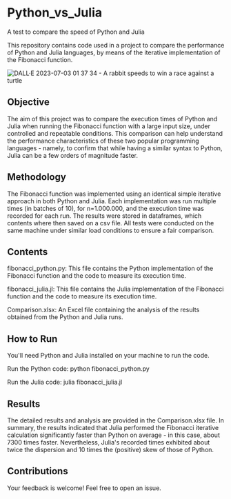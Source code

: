# Python_vs_Julia
A test to compare the speed of Python and Julia

This repository contains code used in a project to compare the performance of Python and Julia languages, by means of the iterative implementation of the Fibonacci function.

![DALL·E 2023-07-03 01 37 34 - A rabbit speeds to win a race against a turtle](https://github.com/Rui-Bebiano/Python_vs_Julia/assets/124524010/8d71f53e-4472-466e-bc5f-da864141711f)

## Objective
The aim of this project was to compare the execution times of Python and Julia when running the Fibonacci function with a large input size, under controlled and repeatable conditions. This comparison can help understand the performance characteristics of these two popular programming languages - namely, to confirm that while having a similar syntax to Python, Julia can be a few orders of magnitude faster.

## Methodology
The Fibonacci function was implemented using an identical simple iterative approach in both Python and Julia. Each implementation was run multiple times (in batches of 10), for n=1.000.000, and the execution time was recorded for each run. The results were stored in dataframes, which contents where then saved on a csv file.
All tests were conducted on the same machine under similar load conditions to ensure a fair comparison.

## Contents
fibonacci_python.py: This file contains the Python implementation of the Fibonacci function and the code to measure its execution time.

fibonacci_julia.jl: This file contains the Julia implementation of the Fibonacci function and the code to measure its execution time.

Comparison.xlsx: An Excel file containing the analysis of the results obtained from the Python and Julia runs.

## How to Run
You'll need Python and Julia installed on your machine to run the code.

Run the Python code: python fibonacci_python.py

Run the Julia code: julia fibonacci_julia.jl


## Results
The detailed results and analysis are provided in the Comparison.xlsx file. In summary, the results indicated that Julia performed the Fibonacci iterative calculation significantly faster than Python on average - in this case, about 7300 times faster. Nevertheless, Julia's recorded times exhibited about twice the dispersion and 10 times the (positive) skew of those of Python.

## Contributions
Your feedback is welcome! Feel free to open an issue.
